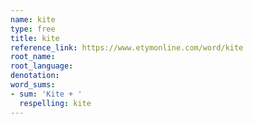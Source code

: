 ```yaml
---
name: kite
type: free
title: kite
reference_link: https://www.etymonline.com/word/kite
root_name: 
root_language: 
denotation: 
word_sums:
- sum: 'Kite + '
  respelling: kite
---
```

